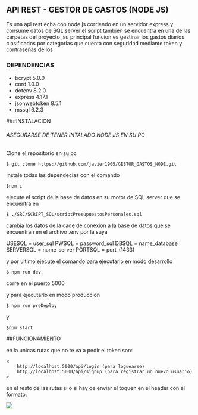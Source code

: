 ## API REST - GESTOR DE GASTOS (NODE JS)
Es una api rest echa con node js corriendo en un servidor express y consume datos de SQL server el script tambien se encuentra en una de las carpetas del proyecto ,su principal funcion es gestinar los gastos diarios clasificados por categorias que cuenta con seguridad mediante token y contraseñas de los 

### DEPENDENCIAS

- bcrypt 5.0.0
- cord 1.0.0
- dotenv 8.2.0
- express  4.17.1
- jsonwebtoken 8.5.1
- mssql 6.2.3

###INSTALACION 

###### ASEGURARSE DE TENER INTALADO NODE JS EN SU PC

Clone el repositorio en su pc

`$ git clone https://github.com/javier1905/GESTOR_GASTOS_NODE.git `

instale todas las dependecias con el comando

`$npm i`

ejecute el script de la base de datos en su motor de SQL server que se encuentra en 

`$ ./SRC/SCRIPT_SQL/scriptPresupuestosPersonales.sql`

cambia los datos de la cade de conexion a la base de datos que se encuentran en el archivo .env por la suya

USESQL =  user_sql
PWSQL = password_sql
DBSQL = name_database
SERVERSQL = name_server
PORTSQL = port_(1433)

y por ultimo ejecute el comando para ejecutarlo en modo desarrollo

`$ npm run dev `

corre en el puerto 5000

y para ejecutarlo en modo produccion

`$ npm run preDeploy`

y

`$npm start`

##FUNCIONAMIENTO

en la unicas rutas que no te va a pedir el token son:

    <
        http://localhost:5000/api/login (para loguearse)
		http://localhost:5000/api/signup (para registrar un nuevo usuario)
    >
	
en el resto de las rutas si o si hay qe enviar el toquen en el header con el formato:

![](https://res.cloudinary.com/dilbxcsyo/image/upload/v1607639694/ejemploToken_ely2nd.png)
